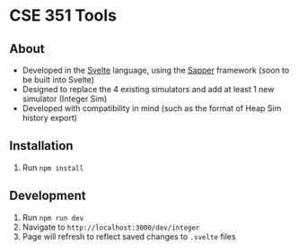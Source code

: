 # CSE 351 Tools

## About

- Developed in the [Svelte](https://svelte.dev/) language, using the [Sapper](https://sapper.svelte.dev/) framework (soon to be built into Svelte)
- Designed to replace the 4 existing simulators and add at least 1 new simulator (Integer Sim)
- Developed with compatibility in mind (such as the format of Heap Sim history export)

## Installation

1. Run `npm install`

## Development

1. Run `npm run dev`
2. Navigate to `http://localhost:3000/dev/integer`
3. Page will refresh to reflect saved changes to `.svelte` files